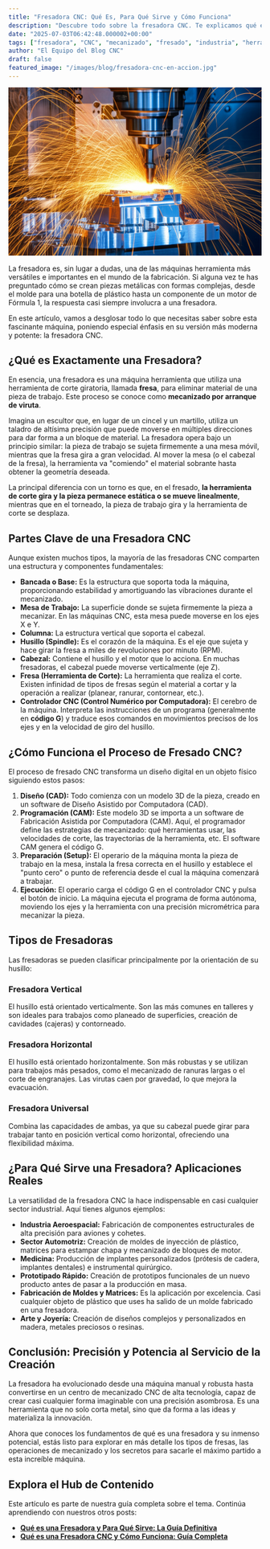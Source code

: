 ```yaml
---
title: "Fresadora CNC: Qué Es, Para Qué Sirve y Cómo Funciona"
description: "Descubre todo sobre la fresadora CNC. Te explicamos qué es, sus partes, los tipos que existen y sus aplicaciones clave en la industria moderna. Guía completa."
date: "2025-07-03T06:42:48.000002+00:00"
tags: ["fresadora", "CNC", "mecanizado", "fresado", "industria", "herramientas", "tecnología"]
author: "El Equipo del Blog CNC"
draft: false
featured_image: "/images/blog/fresadora-cnc-en-accion.jpg"
---
```


![Fresadora CNC: Qué Es, Para Qué Sirve y Cómo Funciona](featured.png)


La fresadora es, sin lugar a dudas, una de las máquinas herramienta más versátiles e importantes en el mundo de la fabricación. Si alguna vez te has preguntado cómo se crean piezas metálicas con formas complejas, desde el molde para una botella de plástico hasta un componente de un motor de Fórmula 1, la respuesta casi siempre involucra a una fresadora.

En este artículo, vamos a desglosar todo lo que necesitas saber sobre esta fascinante máquina, poniendo especial énfasis en su versión más moderna y potente: la fresadora CNC.

## ¿Qué es Exactamente una Fresadora?

En esencia, una fresadora es una máquina herramienta que utiliza una herramienta de corte giratoria, llamada **fresa**, para eliminar material de una pieza de trabajo. Este proceso se conoce como **mecanizado por arranque de viruta**.

Imagina un escultor que, en lugar de un cincel y un martillo, utiliza un taladro de altísima precisión que puede moverse en múltiples direcciones para dar forma a un bloque de material. La fresadora opera bajo un principio similar: la pieza de trabajo se sujeta firmemente a una mesa móvil, mientras que la fresa gira a gran velocidad. Al mover la mesa (o el cabezal de la fresa), la herramienta va "comiendo" el material sobrante hasta obtener la geometría deseada.

La principal diferencia con un torno es que, en el fresado, **la herramienta de corte gira y la pieza permanece estática o se mueve linealmente**, mientras que en el torneado, la pieza de trabajo gira y la herramienta de corte se desplaza.

## Partes Clave de una Fresadora CNC

Aunque existen muchos tipos, la mayoría de las fresadoras CNC comparten una estructura y componentes fundamentales:

*   **Bancada o Base:** Es la estructura que soporta toda la máquina, proporcionando estabilidad y amortiguando las vibraciones durante el mecanizado.
*   **Mesa de Trabajo:** La superficie donde se sujeta firmemente la pieza a mecanizar. En las máquinas CNC, esta mesa puede moverse en los ejes X e Y.
*   **Columna:** La estructura vertical que soporta el cabezal.
*   **Husillo (Spindle):** Es el corazón de la máquina. Es el eje que sujeta y hace girar la fresa a miles de revoluciones por minuto (RPM).
*   **Cabezal:** Contiene el husillo y el motor que lo acciona. En muchas fresadoras, el cabezal puede moverse verticalmente (eje Z).
*   **Fresa (Herramienta de Corte):** La herramienta que realiza el corte. Existen infinidad de tipos de fresas según el material a cortar y la operación a realizar (planear, ranurar, contornear, etc.).
*   **Controlador CNC (Control Numérico por Computadora):** El cerebro de la máquina. Interpreta las instrucciones de un programa (generalmente en **código G**) y traduce esos comandos en movimientos precisos de los ejes y en la velocidad de giro del husillo.

## ¿Cómo Funciona el Proceso de Fresado CNC?

El proceso de fresado CNC transforma un diseño digital en un objeto físico siguiendo estos pasos:

1.  **Diseño (CAD):** Todo comienza con un modelo 3D de la pieza, creado en un software de Diseño Asistido por Computadora (CAD).
2.  **Programación (CAM):** Este modelo 3D se importa a un software de Fabricación Asistida por Computadora (CAM). Aquí, el programador define las estrategias de mecanizado: qué herramientas usar, las velocidades de corte, las trayectorias de la herramienta, etc. El software CAM genera el código G.
3.  **Preparación (Setup):** El operario de la máquina monta la pieza de trabajo en la mesa, instala la fresa correcta en el husillo y establece el "punto cero" o punto de referencia desde el cual la máquina comenzará a trabajar.
4.  **Ejecución:** El operario carga el código G en el controlador CNC y pulsa el botón de inicio. La máquina ejecuta el programa de forma autónoma, moviendo los ejes y la herramienta con una precisión micrométrica para mecanizar la pieza.

## Tipos de Fresadoras

Las fresadoras se pueden clasificar principalmente por la orientación de su husillo:

### Fresadora Vertical

El husillo está orientado verticalmente. Son las más comunes en talleres y son ideales para trabajos como planeado de superficies, creación de cavidades (cajeras) y contorneado.

### Fresadora Horizontal

El husillo está orientado horizontalmente. Son más robustas y se utilizan para trabajos más pesados, como el mecanizado de ranuras largas o el corte de engranajes. Las virutas caen por gravedad, lo que mejora la evacuación.

### Fresadora Universal

Combina las capacidades de ambas, ya que su cabezal puede girar para trabajar tanto en posición vertical como horizontal, ofreciendo una flexibilidad máxima.

## ¿Para Qué Sirve una Fresadora? Aplicaciones Reales

La versatilidad de la fresadora CNC la hace indispensable en casi cualquier sector industrial. Aquí tienes algunos ejemplos:

*   **Industria Aeroespacial:** Fabricación de componentes estructurales de alta precisión para aviones y cohetes.
*   **Sector Automotriz:** Creación de moldes de inyección de plástico, matrices para estampar chapa y mecanizado de bloques de motor.
*   **Medicina:** Producción de implantes personalizados (prótesis de cadera, implantes dentales) e instrumental quirúrgico.
*   **Prototipado Rápido:** Creación de prototipos funcionales de un nuevo producto antes de pasar a la producción en masa.
*   **Fabricación de Moldes y Matrices:** Es la aplicación por excelencia. Casi cualquier objeto de plástico que uses ha salido de un molde fabricado en una fresadora.
*   **Arte y Joyería:** Creación de diseños complejos y personalizados en madera, metales preciosos o resinas.

## Conclusión: Precisión y Potencia al Servicio de la Creación

La fresadora ha evolucionado desde una máquina manual y robusta hasta convertirse en un centro de mecanizado CNC de alta tecnología, capaz de crear casi cualquier forma imaginable con una precisión asombrosa. Es una herramienta que no solo corta metal, sino que da forma a las ideas y materializa la innovación.

Ahora que conoces los fundamentos de qué es una fresadora y su inmenso potencial, estás listo para explorar en más detalle los tipos de fresas, las operaciones de mecanizado y los secretos para sacarle el máximo partido a esta increíble máquina.

## Explora el Hub de Contenido

Este artículo es parte de nuestra guía completa sobre el tema. Continúa aprendiendo con nuestros otros posts:

- **[Qué es una Fresadora y Para Qué Sirve: La Guía Definitiva](../como-nivelar-la-cama-de-tu-fresadora-3018/)**
- **[Qué es una Fresadora CNC y Cómo Funciona: Guía Completa](../las-5-herramientas-de-fresado-mas-importantes-para-empezar/)**
